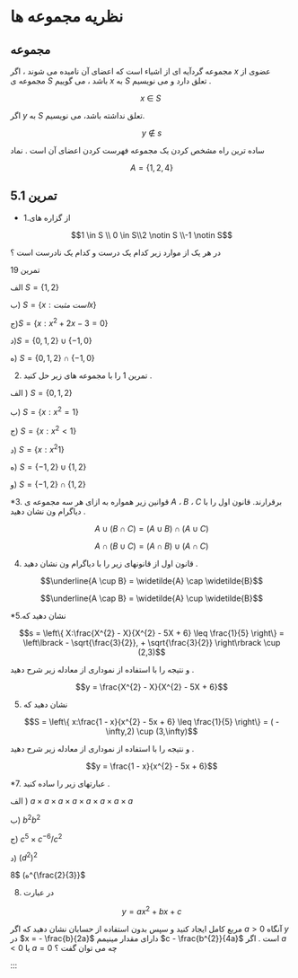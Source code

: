 #  نظریه مجموعه ها

## مجموعه

مجموعه گردآیه ای از اشیاء است که اعضای آن نامیده می شوند ، اگر $x$ عضوی از مجموعه ی $S$ باشد ، می گوییم $x$ به $S$ تعلق دارد و می نویسیم .

$$x\  \in \ S\ $$

اگر $y$ به $S$ تعلق نداشته باشد، می نویسیم.

$$y\  \notin \ s$$

ساده ترین راه مشخص کردن یک مجموعه فهرست کردن اعضای آن است . نماد

$$A=\{1,2,4\}$$

## 5.1 تمرین

* 1.از گزاره های

$$1 \in S \\ 0 \in S\\2 \notin S \\-1 \notin S$$

در هر یک از موارد زیر کدام یک درست و کدام یک نادرست است ؟

تمرین 19

الف $S = \{ 1,2\}$

ب) $S = \left\{ x:است\ مثبتx \right\}$

ج)$S = \left\{ x:x^{2} + 2x - 3 = 0 \right\}$

د)$S = \left\{ 0,1,2 \right\} \cup \left\{ - 1,0 \right\}$

ه) $S = \left\{ 0,1,2 \right\} \cap \left\{ - 1,0 \right\}$

2. تمرین 1 را با مجموعه های زیر حل کنید .

الف )$\ S = \left\{ 0,1,2 \right\}$

ب) $S = \left\{ x:x^{2} = 1 \right\}$

ج)$\ S = \left\{ x:x^{2} < 1 \right\}$

د) $S = \left\{ x:x^{2} 1 \right\}$

ه)$\ S = \left\{ - 1,2 \right\} \cup \left\{ 1,2 \right\}$

و)$\ S = \left\{ - 1,2 \right\} \cap \left\{ 1,2 \right\}$

\*3. قوانین زیر همواره به ازای هر سه مجموعه ی *A ، B ، C* برقرارند. قانون اول را با دیاگرام ون نشان دهید .

$$A \cup (B \cap C) = (A \cup B) \cap (A \cup C)$$

$$A \cap (B \cup C) = (A \cap B) \cup (A \cap C)$$

4. قانون اول از قانونهای زیر را با دیاگرام ون نشان دهید .

$$\underline{A \cup B} = \widetilde{A} \cap \widetilde{B}$$

$$\underline{A \cap B} = \widetilde{A} \cup \widetilde{B}$$

\*5.نشان دهید که

$$s = \left\{ X:\frac{X^{2} - X}{X^{2} - 5X + 6} \leq \frac{1}{5} \right\} = \left\lbrack - \sqrt{\frac{3}{2}}, + \sqrt{\frac{3}{2}} \right\rbrack \cup (2,3)$$

و نتیجه را با استفاده از نموداری از معادله زیر شرح دهید .

$$y = \frac{X^{2} - X}{X^{2} - 5X + 6}$$


5. نشان دهید که

$$S = \left\{ x:\frac{1 - x}{x^{2} - 5x + 6} \leq \frac{1}{5} \right\} = ( - \infty,2) \cup (3,\infty)$$

و نتیجه را با استفاده از نموداری از معادله زیر شرح دهید .

$$y = \frac{1 - x}{x^{2} - 5x + 6}$$

\*7. عبارتهای زیر را ساده کنید .

الف ) $a \times a \times a \times a \times a \times a \times a \times a$

ب) $b^{2}b^{2}$

ج) $c^{5} \times c^{- 6}/c^{2}$

د) $\left( d^{2} \right)^{2}$

ه) $8^{\frac{2}{3}}$

8. در عبارت

$$y = ax^{2} + bx + c$$

مربع کامل ایجاد کنید و سپس بدون استفاده از حسابان نشان دهید که اگر $a > 0$ آنگاه $y$ در $x = - \frac{b}{2a}$ دارای مقدار مینیمم $c - \frac{b^{2}}{4a}$ است . اگر $a < 0$ یا $a = 0$ چه می توان گفت ؟

:::
